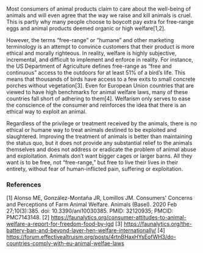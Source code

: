 Most consumers of animal products claim to care about the well-being of animals and will even agree that the way we raise and kill animals is cruel. This is partly why many people choose to boycott  pay extra for free-range eggs and animal products deemed organic or high welfare[1,2].

However, the terms “free-range” or “humane” and other marketing terminology is an attempt to convince customers that their product is more ethical and morally righteous. In reality, welfare is highly subjective, incremental, and difficult to implement and enforce in reality. For instance, the US Department of Agriculture defines free-range as “free and continuous” access to the outdoors for at least 51% of a bird’s life. This means that thousands of birds have access to a few exits to small concrete porches without vegetation[3]. Even for European Union countries that are viewed to have high benchmarks for animal welfare laws, many of these countries fall short of adhering to them[4]. Welfarism only serves to ease the conscience of the consumer and reinforces the idea that there is an ethical way to exploit an animal.

Regardless of the privilege or treatment received by the animals, there is no ethical or humane way to treat animals destined to be exploited and slaughtered. Improving the treatment of animals is better than maintaining the status quo, but it does not provide any substantial relief to the animals themselves and does not address or eradicate the problem of animal abuse and exploitation. Animals don’t want bigger cages or larger barns. All they want is to be free, not “free-range,” but free to live their lives in their entirety, without fear of human-inflicted pain, suffering or exploitation.

### References
[1] Alonso ME, González-Montaña JR, Lomillos JM. Consumers' Concerns and Perceptions of Farm Animal Welfare. Animals (Basel). 2020 Feb 27;10(3):385. doi: 10.3390/ani10030385. PMID: 32120935; PMCID: PMC7143148.
[2] https://faunalytics.org/consumer-attitudes-to-animal-welfare-a-report-for-freedom-food-by-igd
[3] https://faunalytics.org/the-battery-ban-and-beyond-layer-hen-welfare-internationally/
[4] https://forum.effectivealtruism.org/posts/4rtnBHaxHYsEofWH3/do-countries-comply-with-eu-animal-welfae-laws

